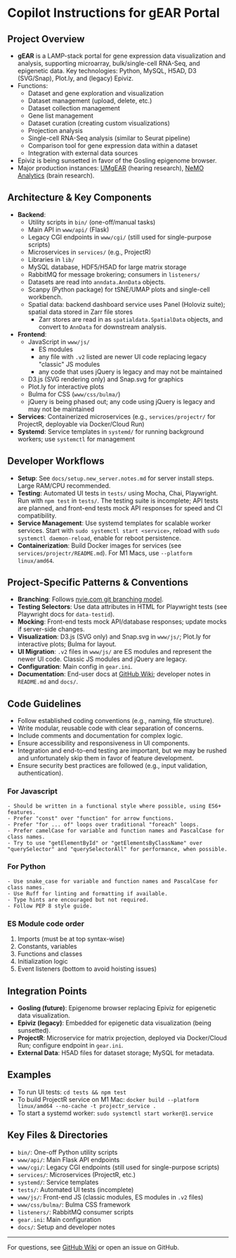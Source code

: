 # Copilot Instructions for gEAR Portal

## Project Overview
- **gEAR** is a LAMP-stack portal for gene expression data visualization and analysis, supporting microarray, bulk/single-cell RNA-Seq, and epigenetic data. Key technologies: Python, MySQL, H5AD, D3 (SVG/Snap), Plot.ly, and (legacy) Epiviz.
- Functions:
    - Dataset and gene exploration and visualization
    - Dataset management (upload, delete, etc.)
    - Dataset collection management
    - Gene list management
    - Dataset curation (creating custom visualizations)
    - Projection analysis
    - Single-cell RNA-Seq analysis (similar to Seurat pipeline)
    - Comparison tool for gene expression data within a dataset
    - Integration with external data sources
- Epiviz is being sunsetted in favor of the Gosling epigenome browser.
- Major production instances: [UMgEAR](https://umgear.org) (hearing research), [NeMO Analytics](https://nemoanalytics.org) (brain research).

## Architecture & Key Components
- **Backend**:
	- Utility scripts in `bin/` (one-off/manual tasks)
	- Main API in `www/api/` (Flask)
	- Legacy CGI endpoints in `www/cgi/` (still used for single-purpose scripts)
	- Microservices in `services/` (e.g., ProjectR)
	- Libraries in `lib/`
	- MySQL database, HDF5/H5AD for large matrix storage
    - RabbitMQ for message brokering; consumers in `listeners/`
    - Datasets are read into `anndata.AnnData` objects.
    - Scanpy (Python package) for tSNE/UMAP plots and single-cell workbench.
    - Spatial data: backend dashboard service uses Panel (Holoviz suite); spatial data stored in Zarr file stores
        - Zarr stores are read in as `spatialdata.SpatialData` objects, and convert to `AnnData` for downstream analysis.
- **Frontend**:
	- JavaScript in `www/js/`
        - ES modules
        - any file with `.v2` listed are newer UI code replacing legacy "classic" JS modules
        - any code that uses jQuery is legacy and may not be maintained
	- D3.js (SVG rendering only) and Snap.svg for graphics
	- Plot.ly for interactive plots
	- Bulma for CSS (`www/css/bulma/`)
	- jQuery is being phased out; any code using jQuery is legacy and may not be maintained
- **Services**: Containerized microservices (e.g., `services/projectr/` for ProjectR, deployable via Docker/Cloud Run)
- **Systemd**: Service templates in `systemd/` for running background workers; use `systemctl` for management

## Developer Workflows
- **Setup**: See `docs/setup.new_server.notes.md` for server install steps. Large RAM/CPU recommended.
- **Testing**: Automated UI tests in `tests/` using Mocha, Chai, Playwright. Run with `npm test` in `tests/`. The testing suite is incomplete; API tests are planned, and front-end tests mock API responses for speed and CI compatibility.
- **Service Management**: Use systemd templates for scalable worker services. Start with `sudo systemctl start <service>`, reload with `sudo systemctl daemon-reload`, enable for reboot persistence.
- **Containerization**: Build Docker images for services (see `services/projectr/README.md`). For M1 Macs, use `--platform linux/amd64`.

## Project-Specific Patterns & Conventions
- **Branching**: Follows [nvie.com git branching model](https://nvie.com/posts/a-successful-git-branching-model/).
- **Testing Selectors**: Use data attributes in HTML for Playwright tests (see Playwright docs for `data-testid`).
- **Mocking**: Front-end tests mock API/database responses; update mocks if server-side changes.
- **Visualization**: D3.js (SVG only) and Snap.svg in `www/js/`; Plot.ly for interactive plots; Bulma for layout.
- **UI Migration**: `.v2` files in `www/js/` are ES modules and represent the newer UI code. Classic JS modules and jQuery are legacy.
- **Configuration**: Main config in `gear.ini`.
- **Documentation**: End-user docs at [GitHub Wiki](https://github.com/IGS/gEAR/wiki); developer notes in `README.md` and `docs/`.

## Code Guidelines
- Follow established coding conventions (e.g., naming, file structure).
- Write modular, reusable code with clear separation of concerns.
- Include comments and documentation for complex logic.
- Ensure accessibility and responsiveness in UI components.
- Integration and end-to-end testing are important, but we may be rushed and unfortunately skip them in favor of feature development.
- Ensure security best practices are followed (e.g., input validation, authentication).

### For Javascript
    - Should be written in a functional style where possible, using ES6+ features.
    - Prefer "const" over "function" for arrow functions.
    - Prefer "for ... of" loops over traditional "foreach" loops.
    - Prefer camelCase for variable and function names and PascalCase for class names.
    - Try to use "getElementById" or "getElementsByClassName" over "querySelector" and "querySelectorAll" for performance, when possible.

### For Python
    - Use snake_case for variable and function names and PascalCase for class names.
    - Use Ruff for linting and formatting if available.
    - Type hints are encouraged but not required.
    - Follow PEP 8 style guide.

### ES Module code order
1. Imports (must be at top syntax-wise)
2. Constants, variables
3. Functions and classes
4. Initialization logic
5. Event listeners (bottom to avoid hoisting issues)

## Integration Points
- **Gosling (future)**: Epigenome browser replacing Epiviz for epigenetic data visualization.
- **Epiviz (legacy)**: Embedded for epigenetic data visualization (being sunsetted).
- **ProjectR**: Microservice for matrix projection, deployed via Docker/Cloud Run; configure endpoint in `gear.ini`.
- **External Data**: H5AD files for dataset storage; MySQL for metadata.

## Examples
- To run UI tests: `cd tests && npm test`
- To build ProjectR service on M1 Mac: `docker build --platform linux/amd64 --no-cache -t projectr_service .`
- To start a systemd worker: `sudo systemctl start worker@1.service`

## Key Files & Directories
- `bin/`: One-off Python utility scripts
- `www/api/`: Main Flask API endpoints
- `www/cgi/`: Legacy CGI endpoints (still used for single-purpose scripts)
- `services/`: Microservices (ProjectR, etc.)
- `systemd/`: Service templates
- `tests/`: Automated UI tests (incomplete)
- `www/js/`: Front-end JS (classic modules, ES modules in `.v2` files)
- `www/css/bulma/`: Bulma CSS framework
- `listeners/`: RabbitMQ consumer scripts
- `gear.ini`: Main configuration
- `docs/`: Setup and developer notes

---
For questions, see [GitHub Wiki](https://github.com/IGS/gEAR/wiki) or open an issue on GitHub.
